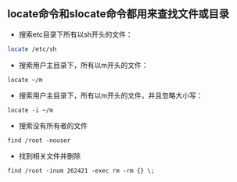 ## locate命令和slocate命令都用来查找文件或目录

- 搜索etc目录下所有以sh开头的文件：

```sh
locate /etc/sh
```

- 搜索用户主目录下，所有以m开头的文件：

```
locate ~/m
```

- 搜索用户主目录下，所有以m开头的文件，并且忽略大小写：

```
locate -i ~/m
```

- 搜索没有所有者的文件

```
find /root -nouser
```

- 找到相关文件并删除

```
find /root -inum 262421 -exec rm -rm {} \; 
```